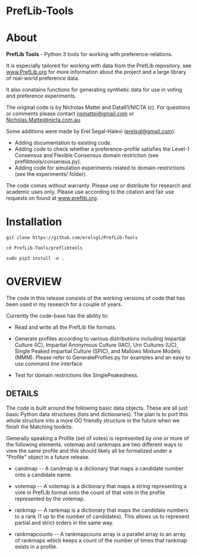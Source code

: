 # PrefLib-Tools

# About
**PrefLib Tools** - Python 3 tools for working with preference-relations. 

It is especially tailored for working with 
data from the PrefLib repository. see www.PrefLib.org for more information about the project and a large library of real-world preference data.

It also conatains functions for generating synthetic data for use in voting and preference experiments.  

The original code is by Nicholas Mattei and Data61/NICTA (c). For questions or comments please contact nsmattei@gmail.com or Nicholas.Mattei@nicta.com.au.

Some additions were made by Erel Segal-Halevi (erelsgl@gmail.com):

* Adding documentation to existing code.
* Adding code to check whether a preference-profile satisfies the Level-1 Consensus and Flexible Consensus domain restriction (see preflibtools/consensus.py).
* Adding code for simulation experiments related to domain-restrictions (see the experiments/ folder).

The code comes without warranty. Please use or distribute for research and academic uses only. 
Please use according to the citation and fair use requests on found at www.preflib.org.

# Installation
    git clone https://github.com/erelsgl/PrefLib-Tools

    cd PrefLib-Tools/preflibtools

    sudo pip3 install -e .

# OVERVIEW

The code in this release consists of the working versions of code that has
been used in my research for a couple of years.

Currently the code-base has the ability to:

- Read and write all the PrefLib file formats.

- Generate profiles according to various distributions including
	Impartial Culture (IC), Impartial Anonymous Culture (IAC),
	Urn Cultures (UC), Single Peaked Impartial Culture (SPIC),
	and Mallows Mixture Models (MMM).  Please refer to
	GenerateProfiles.py for examples and an easy to use command line interface

- Test for domain restrictions like SinglePeakedness.

## DETAILS

The code is built around the following basic data objects.  These are all
just basic Python data structures (lists and dictionaries).  The plan is to port this whole structure into a more OO friendly structure in the future when we finish the Matching toolkits.

Generally speaking a Profile (set of votes) is represented by one or more of the following elements.  votemap and rankmaps are two different ways to view the same profile and this should likely all be formalized under a "Profile" object in a future release.

- candmap
	-- A candmap is a dictionary that maps a candidate number onto a
	candidate name.

- votemap
	-- A votemap is a dictionary that maps a string representing
	a vote in PrefLib format onto the count of that vote in the
	profile represented by the votemap.

- rankmap
	-- A rankmap is a dictionary that maps the candidate numbers
	to a rank (1 up to the number of candidates).  This
	allows us to represent partial and strict orders in
	the same way.

- rankmapcounts
	-- A rankmapcouns array is a parallel array to an array of rankmaps
	which keeps a count of the number of times that rankmap exists
	in a profile.
